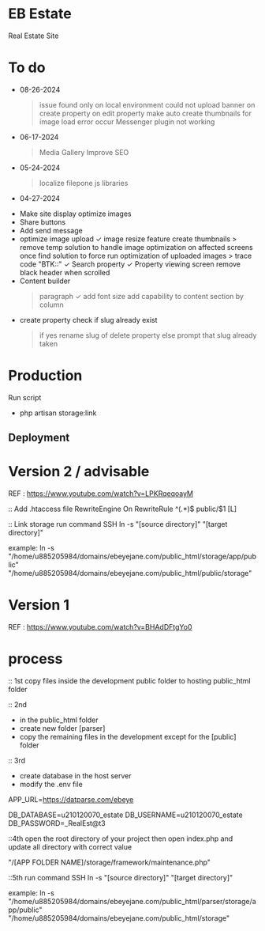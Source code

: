 # EB Estate

Real Estate Site

# To do

- 08-26-2024

  > issue found only on local environment could not upload banner on create property
  > on edit property make auto create thumbnails for image load error occur
  > Messenger plugin not working

- 06-17-2024

  > Media Gallery
  > Improve SEO

- 05-24-2024
  > localize filepone js libraries

* 04-27-2024

- Make site display optimize images
- Share buttons
- Add send message
- optimize image upload
  ✓ image resize feature create thumbnails > remove temp solution to handle image optimization on affected screens once find solution to force run optimization of uploaded images > trace code "BTK::"
  ✓ Search property
  ✓ Property viewing screen remove black header when scrolled
- Content builder
  > paragraph
        ✓ add font size
  > add capability to content section by column
- create property check if slug already exist
  > if yes rename slug of delete property
  > else prompt that slug already taken

# Production

Run script

- php artisan storage:link

## Deployment

# Version 2 / advisable

REF : https://www.youtube.com/watch?v=LPKRqeqoayM

:: Add .htaccess file
<IfModule mod_rewrite.c>
RewriteEngine On
RewriteRule ^(.\*)$ public/$1 [L]
</IfModule>

:: Link storage
run command SSH
ln -s "[source directory]" "[target directory]"

example:
ln -s "/home/u885205984/domains/ebeyejane.com/public_html/storage/app/public" "/home/u885205984/domains/ebeyejane.com/public_html/public/storage"

# Version 1

REF : https://www.youtube.com/watch?v=BHAdDFtgYo0

# process

:: 1st
copy files inside the development public folder to hosting public_html folder

:: 2nd

- in the public_html folder
- create new folder [parser]
- copy the remaining files in the development except for the [public] folder

:: 3rd

- create database in the host server
- modify the .env file

APP_URL=https://datparse.com/ebeye

DB_DATABASE=u210120070_estate
DB_USERNAME=u210120070_estate
DB_PASSWORD=\_RealEst@t3

::4th
open the root directory of your project then open index.php
and update all directory with correct value

"/[APP FOLDER NAME]/storage/framework/maintenance.php"

::5th
run command SSH
ln -s "[source directory]" "[target directory]"

example:
ln -s "/home/u885205984/domains/ebeyejane.com/public_html/parser/storage/app/public" "/home/u885205984/domains/ebeyejane.com/public_html/storage"
